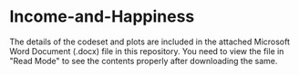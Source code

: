 # Income-and-Happiness


The details of the codeset and plots are included in the attached Microsoft Word Document (.docx) file in this repository. 
You need to view the file in "Read Mode" to see the contents properly after downloading the same.
